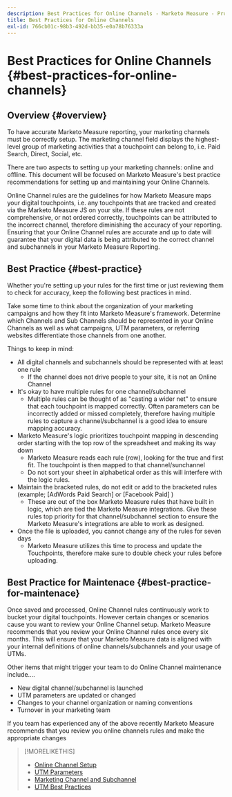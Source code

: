 ```yaml
---
description: Best Practices for Online Channels - Marketo Measure - Product Documentation
title: Best Practices for Online Channels
exl-id: 766cb01c-98b3-492d-bb35-e0a78b76333a
---
```

# Best Practices for Online Channels {#best-practices-for-online-channels}

## Overview {#overview}

To have accurate Marketo Measure reporting, your marketing channels must be correctly setup. The marketing channel field displays the highest-level group of marketing activities that a touchpoint can belong to, i.e. Paid Search, Direct, Social, etc.

There are two aspects to setting up your marketing channels: online and offline. This document will be focused on Marketo Measure's best practice recommendations for setting up and maintaining your Online Channels.

Online Channel rules are the guidelines for how Marketo Measure maps your digital touchpoints, i.e. any touchpoints that are tracked and created via the Marketo Measure JS on your site. If these rules are not comprehensive, or not ordered correctly, touchpoints can be attributed to the incorrect channel, therefore diminishing the accuracy of your reporting. Ensuring that your Online Channel rules are accurate and up to date will guarantee that your digital data is being attributed to the correct channel and subchannels in your Marketo Measure Reporting.

## Best Practice {#best-practice}

Whether you're setting up your rules for the first time or just reviewing them to check for accuracy, keep the following best practices in mind.

Take some time to think about the organization of your marketing campaigns and how they fit into Marketo Measure's framework. Determine which Channels and Sub Channels should be represented in your Online Channels as well as what campaigns, UTM parameters, or referring websites differentiate those channels from one another.

Things to keep in mind:

* All digital channels and subchannels should be represented with at least one rule
  * If the channel does not drive people to your site, it is not an Online Channel
* It's okay to have multiple rules for one channel/subchannel
  * Multiple rules can be thought of as "casting a wider net" to ensure that each touchpoint is mapped correctly. Often parameters can be incorrectly added or missed completely, therefore having multiple rules to capture a channel/subchannel is a good idea to ensure mapping accuracy.
* Marketo Measure's logic prioritizes touchpoint mapping in descending order starting with the top row of the spreadsheet and making its way down
  * Marketo Measure reads each rule (row), looking for the true and first fit. The touchpoint is then mapped to that channel/sunchannel
  * Do not sort your sheet in alphabetical order as this will interfere with the logic rules.
* Maintain the bracketed rules, do not edit or add to the bracketed rules (example; [AdWords Paid Search] or [Facebook Paid] )
  * These are out of the box Marketo Measure rules that have built in logic, which are tied the Marketo Measure integrations. Give these rules top priority for that channel/subchannel section to ensure the Marketo Measure's integrations are able to work as designed.
* Once the file is uploaded, you cannot change any of the rules for seven days
  * Marketo Measure utilizes this time to process and update the Touchpoints, therefore make sure to double check your rules before uploading.

## Best Practice for Maintenace {#best-practice-for-maintenace}

Once saved and processed, Online Channel rules continuously work to bucket your digital touchpoints. However certain changes or scenarios cause you want to review your Online Channel setup. Marketo Measure recommends that you review your Online Channel rules once every six months. This will ensure that your Marketo Measure data is aligned with your internal definitions of online channels/subchannels and your usage of UTMs.

Other items that might trigger your team to do Online Channel maintenance include....

* New digital channel/subchannel is launched
* UTM parameters are updated or changed
* Changes to your channel organization or naming conventions
* Turnover in your marketing team

If you team has experienced any of the above recently Marketo Measure recommends that you review you online channels rules and make the appropriate changes

>[!MORELIKETHIS]
>
>* [Online Channel Setup](/help/channel-tracking-and-setup/online-channels/online-custom-channel-setup.md)
>* [UTM Parameters](/help/channel-tracking-and-setup/online-channels/utm-parameters.md)
>* [Marketing Channel and Subchannel](/help/channel-tracking-and-setup/online-channels/marketing-channels-and-sub-channels.md)
>* [UTM Best Practices](/help/channel-tracking-and-setup/online-channels/best-practices-for-setting-up-utm-parameters.md)
